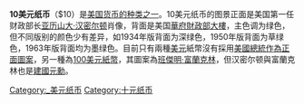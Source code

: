 **10美元纸币**（$10）是[美国](../Page/美国.md "wikilink")[货币的种类之一](https://zh.wikipedia.org/wiki/货币 "wikilink")。10美元纸币的图景正面是美国第一任财政部长[亚历山大·汉密尔顿](../Page/亚历山大·汉密尔顿.md "wikilink")肖像，背面是美国[華府財政部大樓](../Page/财政部大楼_\(华盛顿特区\).md "wikilink")，主色调为绿色，但不同版别的颜色少有差异，如1934年版背面为深绿色，1950年版背面为草绿色，1963年版背面均为墨绿色。目前只有兩種[美元](../Page/美元.md "wikilink")紙幣沒有採用[美國總統作為正面圖案](https://zh.wikipedia.org/wiki/美國總統 "wikilink")，另一種為[100美元紙幣](https://zh.wikipedia.org/wiki/100美元紙幣 "wikilink")，其圖案為[班傑明·富蘭克林](https://zh.wikipedia.org/wiki/班傑明·富蘭克林 "wikilink")，但汉密尔顿與富蘭克林也是[建國元勳](https://zh.wikipedia.org/wiki/美國開國元勛 "wikilink")。

[Category:_美元纸币](https://zh.wikipedia.org/wiki/Category:_美元纸币 "wikilink")
[Category:十元纸币](https://zh.wikipedia.org/wiki/Category:十元纸币 "wikilink")